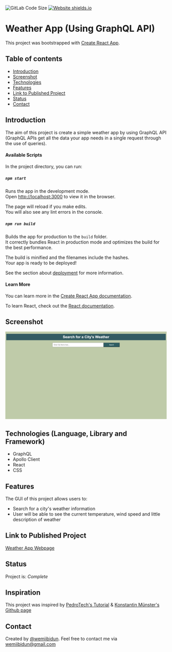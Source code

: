 ![GitLab Code Size](https://img.shields.io/github/languages/code-size/wemiibidun/weather_app_react)
[![Website shields.io](https://img.shields.io/website-up-down-green-red/http/shields.io.svg)](http://shields.io/)



# Weather App (Using GraphQL API)

This project was bootstrapped with [Create React App](https://github.com/facebook/create-react-app). 

## Table of contents
* [Introduction](#introduction)
* [Screenshot](#screenshot)
* [Technologies](#technologies-language-library-and-framework)
* [Features](#features)
* [Link to Published Project](#link-to-published-portfolio)
* [Status](#status)
* [Contact](#contact)


## Introduction
The aim of this project is create a simple weather app by using GraphQL API (GraphQL APIs get all the data your app needs in a single request through the use of queries). 

#### Available Scripts

In the project directory, you can run:

##### `npm start`

Runs the app in the development mode.\
Open [http://localhost:3000](http://localhost:3000) to view it in the browser.

The page will reload if you make edits.\
You will also see any lint errors in the console.


##### `npm run build`

Builds the app for production to the `build` folder.\
It correctly bundles React in production mode and optimizes the build for the best performance.

The build is minified and the filenames include the hashes.\
Your app is ready to be deployed!

See the section about [deployment](https://facebook.github.io/create-react-app/docs/deployment) for more information.


#### Learn More

You can learn more in the [Create React App documentation](https://facebook.github.io/create-react-app/docs/getting-started).

To learn React, check out the [React documentation](https://reactjs.org/).


## Screenshot
![Sample image](https://github.com/wemiibidun/weather_app_react/blob/master/weather_screenshot.png)

## Technologies (Language, Library and Framework)
* GraphQL
* Apollo Client
* React
* CSS

## Features
The GUI of this project allows users to:
* Search for a city's weather information
* User will be able to see the current temperature, wind speed and little description of weather


## Link to Published Project
[Weather App Webpage](https://wemiibidun.github.io/weather_app_react/)


## Status
Project is: _Complete_

## Inspiration
This project was inspired by [PedroTech's Tutorial](https://www.youtube.com/watch?v=BABUMRn47iQ&ab_channel=PedroTech) & [Konstantin Münster's Github page](https://github.com/konstantinmuenster/graphql-weather-api)

## Contact
Created by [@wemiibidun](https://twitter.com/wemiibidun/). Feel free to contact me via wemiibidun@gmail.com

